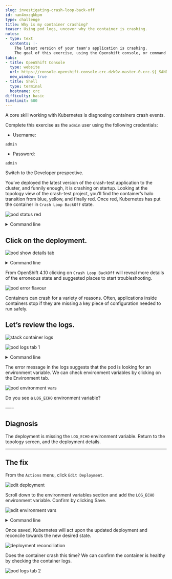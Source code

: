 ```yaml
---
slug: investigating-crash-loop-back-off
id: nan4nxzqkbpm
type: challenge
title: Why is my container crashing?
teaser: Using pod logs, uncover why the container is crashing.
notes:
- type: text
  contents: |-
    The latest version of your team's application is crashing.
    The goal of this exercise, using the Openshift console, or command line. Discover why the container fails to start, and resolve the issue.
tabs:
- title: OpenShift Console
  type: website
  url: https://console-openshift-console.crc-dzk9v-master-0.crc.${_SANDBOX_ID}.instruqt.io
  new_window: true
- title: Shell
  type: terminal
  hostname: crc
difficulty: basic
timelimit: 600
---
```


A core skill working with Kubernetes is diagnosing containers crash events.

Complete this exercise as the `admin` user using the following credentials:

* Username:
```
admin
```
* Password:
```
admin
```

Switch to the Developer prespective.

You’ve deployed the latest version of the crash-test application to the cluster, and funnily enough, it is crashing on startup.
Looking at the topology view of the crash-test project, you’ll find the container’s halo transition from blue, yellow, and finally red.
Once red, Kubernetes has put the container in `Crash Loop BackOff` state.

![pod status red](../assets/pod-status-red.png)

<details><summary>Command line</summary>
  <pre>oc get pods</pre>
</details>

## Click on the deployment.

![pod show details tab](../assets/pod-show-details-tab.png)

<details><summary>Command line</summary>
  <pre>oc describe pod <em>pod_name</em></pre>
</details>

From OpenShift 4.10 clicking on `Crash Loop BackOff` will reveal more details of the erroneous state and suggested places to start troubleshooting.

![pod error flavour](../assets/pod-error-flavour.png)

Containers can crash for a variety of reasons. Often, applications inside containers stop if they are missing a key piece of configuration needed to run safely.

## Let’s review the logs.

![stack container logs](../assets/stack-container-logs.png)

![pod logs tab 1](../assets/pod-logs-tab-1.png)

<details><summary>Command line</summary>
  <pre>oc logs <em>pod_name</em></pre>
</details>

The error message in the logs suggests that the pod is looking for an environment variable.
We can check environment variables by clicking on the Environment tab.

![pod environment vars](../assets/pod-environment-vars.png)

Do you see a `LOG_ECHO` environment variable?

—--

## Diagnosis

The deployment is missing the `LOG_ECHO` environment variable.
Return to the topology screen, and the deployment details.

---

## The fix

From the `Actions` menu, click `Edit Deployment`.

![edit deployment](../assets/edit-deployment.png)

Scroll down to the environment variables section and add the `LOG_ECHO` environment variable. Confirm by clicking Save.

![edit environment vars](../assets/edit-environment-vars.png)

<details><summary>Command line</summary>
  <pre>oc edit deployment/crash-test</pre>
</details>

Once saved, Kubernetes will act upon the updated deployment and reconcile towards the new desired state.

![deployment reconciliation](../assets/deployment-reconciliation.png)

Does the container crash this time?
We can confirm the container is healthy by checking the container logs.

![pod logs tab 2](../assets/pod-logs-tab-2.png)